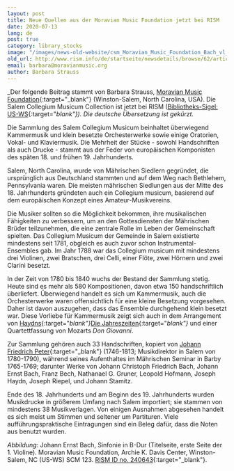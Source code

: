 ```yaml
---
layout: post
title: Neue Quellen aus der Moravian Music Foundation jetzt bei RISM
date: 2020-07-13
lang: de
post: true
category: library_stocks
image: "/images/news-old-website/csm_Moravian_Music_Foundation_Bach_vl_d7ad2aa896.jpg"
old_url: http://www.rism.info/de/startseite/newsdetails/browse/62/article/64/new-records-from-the-moravian-music-foundation-now-in-rism.html
email: barbara@moravianmusic.org
author: Barbara Strauss
---
```



_Der folgende Beitrag stammt von Barbara Strauss, [Moravian Music Foundation](https://moravianmusic.org/){:target="_blank"} (Winston-Salem, North Carolina, USA). Die Salem Collegium Musicum Collection ist jetzt bei RISM ([Bibliotheks-Sigel: US-WS](https://opac.rism.info/search?View=rism&siglum=US-WS){:target="_blank"}). Die deutsche Übersetzung ist gekürzt._

Die Sammlung des Salem Collegium Musicum beinhaltet überwiegend Kammermusik und klein besetzte Orchesterwerke sowie einige Oratorien, Vokal- und Klaviermusik. Die Mehrheit der Stücke - sowohl Handschriften als auch Drucke - stammt aus der Feder von europäischen Komponisten des späten 18. und frühen 19. Jahrhunderts.

Salem, North Carolina, wurde von Mährischen Siedlern gegründet, die ursprünglich aus Deutschland stammten und auf dem Weg nach Bethlehem, Pennsylvania waren. Die meisten mährischen Siedlungen aus der Mitte des 18. Jahrhunderts gründeten auch ein Collegium musicum, basierend auf dem europäischen Konzept eines Amateur-Musikvereins.

Die Musiker sollten so die Möglichkeit bekommen, ihre musikalischen Fähigkeiten zu verbessern, um an den Gottesdiensten der Mährischen Brüder teilzunehmen, die eine zentrale Rolle im Leben der Gemeinschaft spielten. Das Collegium Musicum der Gemeinde in Salem existierte mindestens seit 1781, obgleich es auch zuvor schon Instrumental-Ensembles gab. Im Jahr 1788 war das Collegium musicum mit mindestens drei Violinen, zwei Bratschen, drei Celli, einer Flöte, zwei Hörnern und zwei Clarini besetzt.

In der Zeit von 1780 bis 1840 wuchs der Bestand der Sammlung stetig. Heute sind es mehr als 580 Kompositionen, davon etwa 150 handschriftlich überliefert. Überwiegend handelt es sich um Kammermusik, auch die Orchesterwerke waren offensichtlich für eine kleine Besetzung vorgesehen. Daher ist davon auszugehen, dass das Ensemble durchgehend klein besetzt war. Diese Vorliebe für Kammermusik zeigt sich auch in dem Arrangement von [Haydns](https://opac.rism.info/search?id=990028288&View=rism){:target="_blank"}_[Die Jahreszeiten](https://opac.rism.info/search?id=990028288&View=rism){:target="_blank"}_ und einer Quartettfassung von Mozarts _Don Giovanni_.

Zur Sammlung gehören auch 33 Handschriften, kopiert von [Johann Friedrich Peter](https://opac.rism.info/search?View=rism&q=Johann+Friedrich+Peter&siglum=US-WS){:target="_blank"} (1746-1813; Musikdirektor in Salem von 1780-1790), während seines Aufenthaltes im Mährischen Seminar in Barby 1765-1769; darunter Werke von Johann Christoph Friedrich Bach, Johann Ernst Bach, Franz Bech, Nathanael G. Gruner, Leopold Hofmann, Joseph Haydn, Joseph Riepel, und Johann Stamitz.

Ende des 18. Jahrhunderts und am Beginn des 19. Jahrhunderts wurden Musikdrucke in größerem Umfang nach Salem importiert; sie stammen von mindestens 38 Musikverlagen. Von einigen Ausnahmen abgesehen handelt es sich meist um Stimmen und seltener um Partituren. Viele aufführungspraktische Eintragungen sind ein Beleg dafür, dass die Noten aus benutzt wurden.

_Abbildung_: Johann Ernst Bach, Sinfonie in B-Dur (Titelseite, erste Seite der 1. Violine). Moravian Music Foundation, Archie K. Davis Center, Winston-Salem, NC (US-WS) SCM 123. [RISM ID no. 240643](https://opac.rism.info/search?id=240643&View=rism){:target="_blank"}.



<script type="text/javascript">var switchTo5x=true;</script><script type="text/javascript" src="http://w.sharethis.com/button/buttons.js"></script><script type="text/javascript">stLight.options({publisher: "9b601438-1ce1-49d8-bfd7-9cff5df54c17", doNotHash: false, doNotCopy: false, hashAddressBar: false});</script>